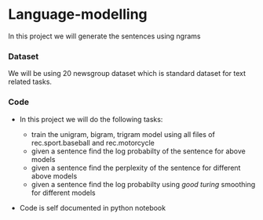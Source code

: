 # Language-modelling
In this project we will generate the sentences using ngrams

### Dataset

We will be using 20 newsgroup dataset which is standard dataset for text related tasks.

### Code

+ In this project we will do the following tasks:
  + train the unigram, bigram, trigram model using all files of rec.sport.baseball and rec.motorcycle
  + given a sentence find the log probabilty of the sentence for above models
  + given a sentence find the perplexity of the sentence for different above models
  + given a sentence find the log probabilty using *good turing* smoothing for different models
  
+ Code is self documented in python notebook
